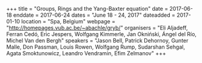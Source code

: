 +++
title = "Groups, Rings and the Yang-Baxter equation"
date = 2017-06-18
enddate = 2017-06-24
dates = "June 18 - 24, 2017"
dateadded = 2017-01-10
location = "Spa, Belgium"
webpage = "http://homepages.vub.ac.be/~abachle/gryb/"
organisers = "Eli Aljadeff, Ferran Cedó, Eric Jespers, Wolfgang Kimmerle, Jan Okni&#324;ski, Ángel del Río, Michel Van den Bergh"
speakers = "Jason Bell, Patrick Dehornoy, Gunter Malle, Don Passman, Louis Rowen, Wolfgang Rump, Sudarshan Sehgal, Agata Smoktunowicz, Leandro Vendramin, Efim Zelmanov"
+++
